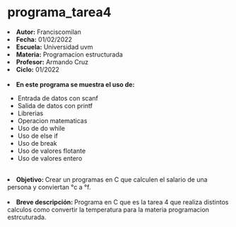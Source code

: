# programa_tarea4


<li><b>Autor:</b> Franciscomilan</li>
 <li><b>Fecha:</b> 01/02/2022 </li>
 <li><b>Escuela:</b> Universidad uvm</li>
 <li><b>Materia:</b> Programacion estructurada</li>
 <li><b>Profesor:</b> Armando Cruz</li>
 <li><b>Ciclo:</b> 01/2022</li>
 <br>
 <li><b> En este programa se muestra el uso de: </b></li>
 <ul>
	 <li> Entrada de datos con scanf</li>
	 <li> Salida de datos con printf </li>
	<li>Librerias </li>
 	<li>Operacion matematicas </li>
	<li>Uso de do while</li>
	<li>Uso de else if </li>
	<li>Uso de break </li>
	<li>Uso de valores flotante </li>
	<li>Uso de valores entero </li>
 </ul>
<br>
 <li> <b> Objetivo: </b> Crear un programas en C que calculen el salario de una persona y conviertan °c a °f.  </li>
 <br>
 <li><b> Breve descripción: </b> Programa en C que es la tarea 4 que realiza distintos calculos como convertir la temperatura para la materia programacion estrcuturada.
 </li>
